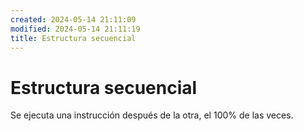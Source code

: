 ```yaml
---
created: 2024-05-14 21:11:09
modified: 2024-05-14 21:11:19
title: Estructura secuencial
---
```


# Estructura secuencial

Se ejecuta una instrucción después de la otra, el 100% de las veces.
